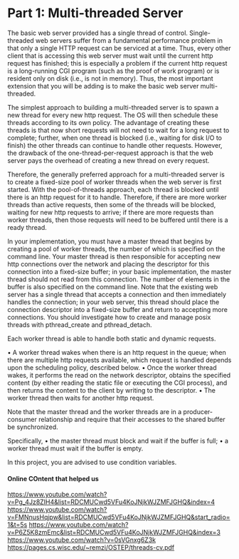 # Part 1: Multi-threaded Server

The basic web server provided has a single thread of control. Single-threaded web servers suffer 
from a fundamental performance problem in that only a single HTTP request can be serviced at a 
time. Thus, every other client that is accessing this web server must wait until the current http request 
has finished; this is especially a problem if the current http request is a long-running CGI program 
(such as the proof of work program) or is resident only on disk (i.e., is not in memory). Thus, the 
most important extension that you will be adding is to make the basic web server multi-threaded. 

The simplest approach to building a multi-threaded server is to spawn a new thread for every new 
http request. The OS will then schedule these threads according to its own policy. The advantage of 
creating these threads is that now short requests will not need to wait for a long request to complete; 
further, when one thread is blocked (i.e., waiting for disk I/O to finish) the other threads can continue 
to handle other requests. However, the drawback of the one-thread-per-request approach is that the 
web server pays the overhead of creating a new thread on every request. 

Therefore, the generally preferred approach for a multi-threaded server is to create a fixed-size pool 
of worker threads when the web server is first started. With the pool-of-threads approach, each 
thread is blocked until there is an http request for it to handle. Therefore, if there are more worker 
threads than active requests, then some of the threads will be blocked, waiting for new http requests 
to arrive; if there are more requests than worker threads, then those requests will need to be buffered 
until there is a ready thread. 

In your implementation, you must have a master thread that begins by creating a pool of worker 
threads, the number of which is specified on the command line. Your master thread is then 
responsible for accepting new http connections over the network and placing the descriptor for this 
connection into a fixed-size buffer; in your basic implementation, the master thread should not read 
from this connection. The number of elements in the buffer is also specified on the command line. 
Note that the existing web server has a single thread that accepts a connection and then immediately 
handles the connection; in your web server, this thread should place the connection descriptor into a 
fixed-size buffer and return to accepting more connections. You should investigate how to create and 
manage posix threads with pthread_create and pthread_detach. 

Each worker thread is able to handle both static and dynamic requests. 

• A worker thread wakes when there is an http request in the queue; when there are multiple http 
requests available, which request is handled depends upon the scheduling policy, described 
below. 
• Once the worker thread wakes, it performs the read on the network descriptor, obtains the 
specified content (by either reading the static file or executing the CGI process), and then returns 
the content to the client by writing to the descriptor. 
• The worker thread then waits for another http request. 

Note that the master thread and the worker threads are in a producer-consumer relationship and 
require that their accesses to the shared buffer be synchronized. 

Specifically, 
• the master thread must block and wait if the buffer is full; 
• a worker thread must wait if the buffer is empty. 

In this project, you are advised to use condition variables.

#### Online COntent that helped us
https://www.youtube.com/watch?v=Pg_4Jz8ZIH4&list=RDCMUCwd5VFu4KoJNjkWJZMFJGHQ&index=4
https://www.youtube.com/watch?v=FMNnusHqjpw&list=RDCMUCwd5VFu4KoJNjkWJZMFJGHQ&start_radio=1&t=5s
https://www.youtube.com/watch?v=P6Z5K8zmEmc&list=RDCMUCwd5VFu4KoJNjkWJZMFJGHQ&index=3
https://www.youtube.com/watch?v=0sVGnxg6Z3k
https://pages.cs.wisc.edu/~remzi/OSTEP/threads-cv.pdf
